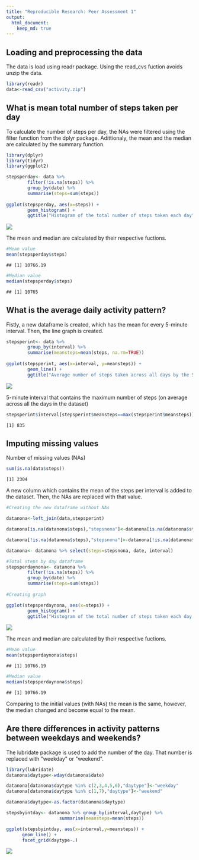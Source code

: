 ```yaml
---
title: "Reproducible Research: Peer Assessment 1"
output: 
  html_document:
    keep_md: true
---
```




## Loading and preprocessing the data

The data is load using readr package. Using the read_cvs fuction avoids unzip the data.


```r
library(readr)
data<-read_csv("activity.zip")
```


## What is mean total number of steps taken per day

To calculate the number of steps per day, the NAs were filtered using the filter function from the dplyr package.
Adittionaly, the mean and the median are calculated by the summary function.


```r
library(dplyr)
library(tidyr)
library(ggplot2)

stepsperday<- data %>% 
        filter(!is.na(steps)) %>%
        group_by(date) %>%
        summarise(steps=sum(steps))
        
ggplot(stepsperday, aes(x=steps)) +
        geom_histogram() +
        ggtitle("Histogram of the total number of steps taken each day")
```

![](PA1_template_files/figure-html/histogramday-1.png)<!-- -->

The mean and median are calculated by their respective fuctions.


```r
#Mean value
mean(stepsperday$steps)
```

```
## [1] 10766.19
```

```r
#Median value
median(stepsperday$steps)
```

```
## [1] 10765
```

## What is the average daily activity pattern?

Fistly, a new dataframe is created, which has the mean for every 5-minute interval. Then, the line graph is created.


```r
stepsperint<- data %>% 
        group_by(interval) %>%
        summarise(meansteps=mean(steps, na.rm=TRUE))
        
ggplot(stepsperint, aes(x=interval, y=meansteps)) +
        geom_line() +
        ggtitle("Average number of steps taken across all days by the 5-minute interval")
```

![](PA1_template_files/figure-html/histogramint-1.png)<!-- -->

5-minute interval that contains the maximum number of steps (on average across all the days in the dataset)


```r
stepsperint$interval[stepsperint$meansteps==max(stepsperint$meansteps)]
```

```
[1] 835
```

## Imputing missing values

Number of missing values (NAs)


```r
sum(is.na(data$steps))
```

```
[1] 2304
```

A new column which contains the mean of the steps per interval is added to the dataset. Then, the NAs are replaced with that value.


```r
#Creating the new dataframe without NAs

datanona<-left_join(data,stepsperint)

datanona[is.na(datanona$steps),"stepsnona"]<-datanona[is.na(datanona$steps),"meansteps"]

datanona[!is.na(datanona$steps),"stepsnona"]<-datanona[!is.na(datanona$steps),"steps"]

datanona<- datanona %>% select(steps=stepsnona, date, interval)

#Total steps by day dataframe
stepsperdaynona<- datanona %>% 
        filter(!is.na(steps)) %>%
        group_by(date) %>%
        summarise(steps=sum(steps))
        
#Creating graph

ggplot(stepsperdaynona, aes(x=steps)) +
        geom_histogram() +
        ggtitle("Histogram of the total number of steps taken each day (no NAs)")
```

![](PA1_template_files/figure-html/datanoNA-1.png)<!-- -->

The mean and median are calculated by their respective fuctions.


```r
#Mean value
mean(stepsperdaynona$steps)
```

```
## [1] 10766.19
```

```r
#Median value
median(stepsperdaynona$steps)
```

```
## [1] 10766.19
```


Comparing to the initial values (with NAs) the mean is the same, however, the median changed and become equal to the mean.

## Are there differences in activity patterns between weekdays and weekends?

The lubridate package is used to add the number of the day. That number is replaced with "weekday" or "weekend".


```r
library(lubridate)
datanona$daytype<-wday(datanona$date)

datanona[datanona$daytype %in% c(2,3,4,5,6),"daytype"]<-"weekday"
datanona[datanona$daytype %in% c(1,7),"daytype"]<-"weekend"

datanona$daytype<-as.factor(datanona$daytype)

stepsbyintday<- datanona %>% group_by(interval,daytype) %>%
                    summarise(meansteps=mean(steps))

ggplot(stepsbyintday, aes(x=interval,y=meansteps)) +
      geom_line() +
      facet_grid(daytype~.)
```

![](PA1_template_files/figure-html/daytype-1.png)<!-- -->

